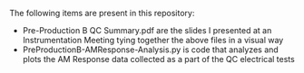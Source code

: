 The following items are present in this repository:
- Pre-Production B QC Summary.pdf are the slides I presented at an Instrumentation Meeting tying together the above files in a visual way
- PreProductionB-AMResponse-Analysis.py is code that analyzes and plots the AM Response data collected as a part of the QC electrical tests
